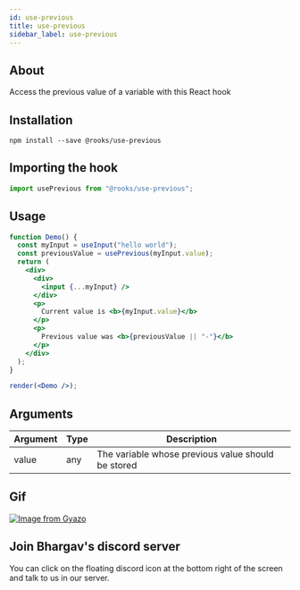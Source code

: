```yaml
---
id: use-previous
title: use-previous
sidebar_label: use-previous
---
```


   

## About

Access the previous value of a variable with this React hook
<br/>

## Installation

    npm install --save @rooks/use-previous

## Importing the hook

```javascript
import usePrevious from "@rooks/use-previous";
```

## Usage

```jsx
function Demo() {
  const myInput = useInput("hello world");
  const previousValue = usePrevious(myInput.value);
  return (
    <div>
      <div>
        <input {...myInput} />
      </div>
      <p>
        Current value is <b>{myInput.value}</b>
      </p>
      <p>
        Previous value was <b>{previousValue || "-"}</b>
      </p>
    </div>
  );
}

render(<Demo />);
```

## Arguments

| Argument | Type | Description                                        |
| -------- | ---- | -------------------------------------------------- |
| value    | any  | The variable whose previous value should be stored |

## Gif

[![Image from Gyazo](https://i.gyazo.com/9913f58e1959ed60fb590cb280639d88.gif)](https://gyazo.com/9913f58e1959ed60fb590cb280639d88)


## Join Bhargav's discord server
You can click on the floating discord icon at the bottom right of the screen and talk to us in our server.

    